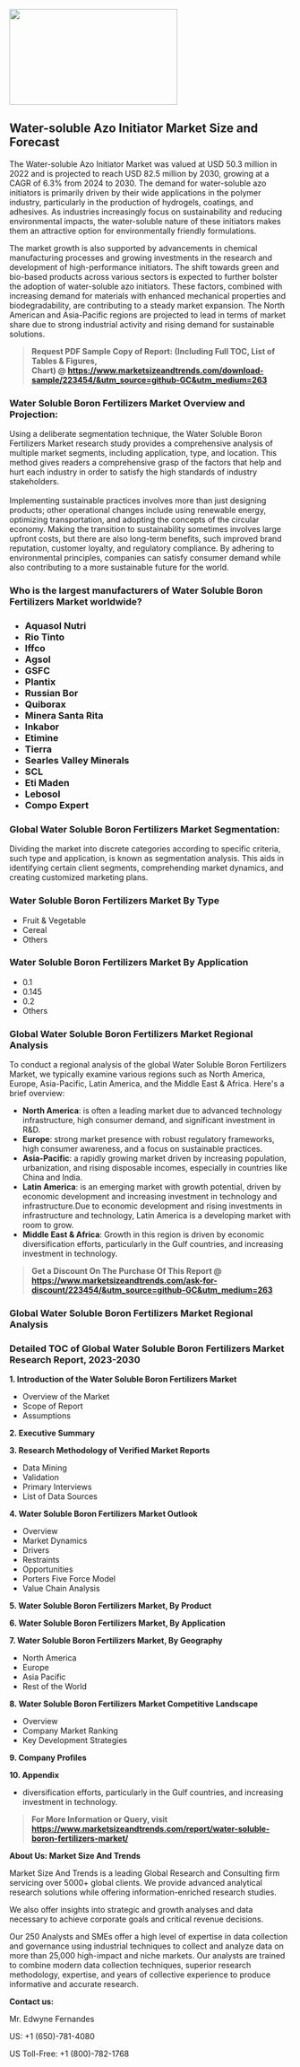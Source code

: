 <p><img class="alignnone size-medium wp-image-20088" src="https://ffe5etoiles.com/wp-content/uploads/2024/12/MST1-300x171.png" alt="" width="300" height="171" /></p><h2>Water-soluble Azo Initiator Market Size and Forecast</h2><p>The Water-soluble Azo Initiator Market was valued at USD 50.3 million in 2022 and is projected to reach USD 82.5 million by 2030, growing at a CAGR of 6.3% from 2024 to 2030. The demand for water-soluble azo initiators is primarily driven by their wide applications in the polymer industry, particularly in the production of hydrogels, coatings, and adhesives. As industries increasingly focus on sustainability and reducing environmental impacts, the water-soluble nature of these initiators makes them an attractive option for environmentally friendly formulations.</p><p>The market growth is also supported by advancements in chemical manufacturing processes and growing investments in the research and development of high-performance initiators. The shift towards green and bio-based products across various sectors is expected to further bolster the adoption of water-soluble azo initiators. These factors, combined with increasing demand for materials with enhanced mechanical properties and biodegradability, are contributing to a steady market expansion. The North American and Asia-Pacific regions are projected to lead in terms of market share due to strong industrial activity and rising demand for sustainable solutions.</p></p><blockquote id="" class=""><strong>Request PDF Sample Copy of Report: (Including Full TOC, List of Tables &amp; Figures, Chart)&nbsp;@&nbsp;<strong><a href="https://www.marketsizeandtrends.com/download-sample/223454/&utm_source=github-GC&utm_medium=263" target="_blank">https://www.marketsizeandtrends.com/download-sample/223454/&utm_source=github-GC&utm_medium=263</a></strong></strong></blockquote><h3 id="" class="">Water Soluble Boron Fertilizers Market&nbsp;Overview and Projection:</h3><p id="" class="">Using a deliberate segmentation technique, the Water Soluble Boron Fertilizers Market research study provides a comprehensive analysis of multiple market segments, including application, type, and location. This method gives readers a comprehensive grasp of the factors that help and hurt each industry in order to satisfy the high standards of industry stakeholders. <br /> <br />Implementing sustainable practices involves more than just designing products; other operational changes include using renewable energy, optimizing transportation, and adopting the concepts of the circular economy. Making the transition to sustainability sometimes involves large upfront costs, but there are also long-term benefits, such improved brand reputation, customer loyalty, and regulatory compliance. By adhering to environmental principles, companies can satisfy consumer demand while also contributing to a more sustainable future for the world.</p><h3 id="" class="">Who is the largest manufacturers of&nbsp;Water Soluble Boron Fertilizers Market worldwide?</h3><h3 class=""><p><ul><li>Aquasol Nutri </li><li> Rio Tinto </li><li> Iffco </li><li> Agsol </li><li> GSFC </li><li> Plantix </li><li> Russian Bor </li><li> Quiborax </li><li> Minera Santa Rita </li><li> Inkabor </li><li> Etimine </li><li> Tierra </li><li> Searles Valley Minerals </li><li> SCL </li><li> Eti Maden </li><li> Lebosol </li><li> Compo Expert</li></ul></p></h3><h3 id="" class="">Global&nbsp;Water Soluble Boron Fertilizers Market Segmentation:</h3><p id="" class="">Dividing the market into discrete categories according to specific criteria, such type and application, is known as segmentation analysis. This aids in identifying certain client segments, comprehending market dynamics, and creating customized marketing plans.</p><h3 id="" class="">Water Soluble Boron Fertilizers Market&nbsp;By Type</h3><p><p><ul><li>Fruit & Vegetable</li><li> Cereal</li><li> Others</p></li></ul></p></p><h3 id="" class="">Water Soluble Boron Fertilizers Market&nbsp;By Application</h3><p class=""><p><ul><li>0.1</li><li> 0.145</li><li> 0.2</li><li> Others</li></ul></p></p><h3 id="" class="">Global Water Soluble Boron Fertilizers Market Regional Analysis</h3><p id="" class="">To conduct a regional analysis of the global Water Soluble Boron Fertilizers Market, we typically examine various regions such as North America, Europe, Asia-Pacific, Latin America, and the Middle East &amp; Africa. Here's a brief overview:</p><ul><li><strong>North America</strong>: is often a leading market due to advanced technology infrastructure, high consumer demand, and significant investment in R&amp;D.</li><li><strong>Europe</strong>: strong market presence with robust regulatory frameworks, high consumer awareness, and a focus on sustainable practices.</li><li><strong>Asia-Pacific</strong>: a rapidly growing market driven by increasing population, urbanization, and rising disposable incomes, especially in countries like China and India.</li><li><strong>Latin America</strong>: is an emerging market with growth potential, driven by economic development and increasing investment in technology and infrastructure.Due to economic development and rising investments in infrastructure and technology, Latin America is a developing market with room to grow.</li><li><strong>Middle East &amp; Africa</strong>: Growth in this region is driven by economic diversification efforts, particularly in the Gulf countries, and increasing investment in technology.</li></ul><blockquote id="" class=""><strong>Get a Discount On The Purchase Of This Report @ <strong><a href="https://www.marketsizeandtrends.com/ask-for-discount/223454/&utm_source=github-GC&utm_medium=263" target="_blank">https://www.marketsizeandtrends.com/ask-for-discount/223454/&utm_source=github-GC&utm_medium=263</a></strong></strong></blockquote><h3 id="" class="">Global Water Soluble Boron Fertilizers Market Regional Analysis</h3><h3 id="" class="">Detailed TOC of Global Water Soluble Boron Fertilizers Market Research Report, 2023-2030</h3><p id="" class=""><strong>1. Introduction of the Water Soluble Boron Fertilizers Market</strong></p><ul><li>Overview of the Market</li><li>Scope of Report</li><li>Assumptions</li></ul><p id="" class=""><strong>2. Executive Summary</strong></p><p id="" class=""><strong>3. Research Methodology of Verified Market Reports</strong></p><ul><li>Data Mining</li><li>Validation</li><li>Primary Interviews</li><li>List of Data Sources</li></ul><p id="" class=""><strong>4. Water Soluble Boron Fertilizers Market Outlook</strong></p><ul><li>Overview</li><li>Market Dynamics</li><li>Drivers</li><li>Restraints</li><li>Opportunities</li><li>Porters Five Force Model</li><li>Value Chain Analysis</li></ul><p id="" class=""><strong>5. Water Soluble Boron Fertilizers Market, By Product</strong></p><p id="" class=""><strong>6. Water Soluble Boron Fertilizers Market, By Application</strong></p><p id="" class=""><strong>7. Water Soluble Boron Fertilizers Market, By Geography</strong></p><ul><li>North America</li><li>Europe</li><li>Asia Pacific</li><li>Rest of the World</li></ul><p id="" class=""><strong>8. Water Soluble Boron Fertilizers Market Competitive Landscape</strong></p><ul><li>Overview</li><li>Company Market Ranking</li><li>Key Development Strategies</li></ul><p id="" class=""><strong>9. Company Profiles</strong></p><p id="" class=""><strong>10. Appendix</strong></p><ul><li>diversification efforts, particularly in the Gulf countries, and increasing investment in technology.</li></ul><blockquote id="" class=""><strong>For More Information or Query, visit <strong><strong><a href="https://www.marketsizeandtrends.com/report/water-soluble-boron-fertilizers-market/" target="_blank">https://www.marketsizeandtrends.com/report/water-soluble-boron-fertilizers-market/</a></strong></strong></strong></blockquote><p id="" class=""><strong>About Us: Market Size And Trends</strong></p><p id="" class="">Market Size And Trends is a leading Global Research and Consulting firm servicing over 5000+ global clients. We provide advanced analytical research solutions while offering information-enriched research studies.</p><p id="" class="">We also offer insights into strategic and growth analyses and data necessary to achieve corporate goals and critical revenue decisions.</p><p id="" class="">Our 250 Analysts and SMEs offer a high level of expertise in data collection and governance using industrial techniques to collect and analyze data on more than 25,000 high-impact and niche markets. Our analysts are trained to combine modern data collection techniques, superior research methodology, expertise, and years of collective experience to produce informative and accurate research.</p><p id="" class=""><strong>Contact us:</strong></p><p id="" class="">Mr. Edwyne Fernandes</p><p id="" class="">US: +1 (650)-781-4080</p><p id="" class="">US Toll-Free: +1 (800)-782-1768</p>
